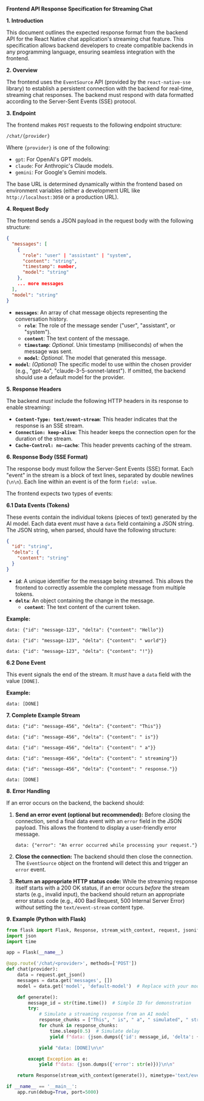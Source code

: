 

**Frontend API Response Specification for Streaming Chat**

**1. Introduction**

This document outlines the expected response format from the backend API for the React Native chat application's streaming chat feature. This specification allows backend developers to create compatible backends in any programming language, ensuring seamless integration with the frontend.

**2. Overview**

The frontend uses the `EventSource` API (provided by the `react-native-sse` library) to establish a persistent connection with the backend for real-time, streaming chat responses. The backend must respond with data formatted according to the Server-Sent Events (SSE) protocol.

**3. Endpoint**

The frontend makes `POST` requests to the following endpoint structure:

`/chat/{provider}`

Where `{provider}` is one of the following:

*   `gpt`: For OpenAI's GPT models.
*   `claude`: For Anthropic's Claude models.
*   `gemini`: For Google's Gemini models.

The base URL is determined dynamically within the frontend based on environment variables (either a development URL like `http://localhost:3050` or a production URL).

**4. Request Body**

The frontend sends a JSON payload in the request body with the following structure:

```json
{
  "messages": [
    {
      "role": "user" | "assistant" | "system",
      "content": "string",
      "timestamp": number,
      "model": "string"
    },
    ... more messages
  ],
  "model": "string"
}
```

*   **`messages`**: An array of chat message objects representing the conversation history.
    *   **`role`**: The role of the message sender ("user", "assistant", or "system").
    *   **`content`**: The text content of the message.
    *   **`timestamp`**: *Optional*. Unix timestamp (milliseconds) of when the message was sent.
    *   **`model`**: *Optional*. The model that generated this message.
*   **`model`**: *(Optional)* The specific model to use within the chosen provider (e.g., "gpt-4o", "claude-3-5-sonnet-latest"). If omitted, the backend should use a default model for the provider.

**5. Response Headers**

The backend *must* include the following HTTP headers in its response to enable streaming:

*   **`Content-Type: text/event-stream`**: This header indicates that the response is an SSE stream.
*   **`Connection: keep-alive`**: This header keeps the connection open for the duration of the stream.
*   **`Cache-Control: no-cache`**: This header prevents caching of the stream.

**6. Response Body (SSE Format)**

The response body must follow the Server-Sent Events (SSE) format. Each "event" in the stream is a block of text lines, separated by double newlines (`\n\n`). Each line within an event is of the form `field: value`.

The frontend expects two types of events:

**6.1 Data Events (Tokens)**

These events contain the individual tokens (pieces of text) generated by the AI model. Each data event *must* have a `data` field containing a JSON string. The JSON string, when parsed, should have the following structure:

```json
{
  "id": "string",
  "delta": {
    "content": "string"
  }
}
```

*   **`id`**: A unique identifier for the message being streamed.  This allows the frontend to correctly assemble the complete message from multiple tokens.
*   **`delta`**: An object containing the change in the message.
    *   **`content`**: The text content of the current token.

**Example:**

```
data: {"id": "message-123", "delta": {"content": "Hello"}}

data: {"id": "message-123", "delta": {"content": " world"}}

data: {"id": "message-123", "delta": {"content": "!"}}

```

**6.2 Done Event**

This event signals the end of the stream. It *must* have a `data` field with the value `[DONE]`.

**Example:**

```
data: [DONE]

```

**7. Complete Example Stream**

```
data: {"id": "message-456", "delta": {"content": "This"}}

data: {"id": "message-456", "delta": {"content": " is"}}

data: {"id": "message-456", "delta": {"content": " a"}}

data: {"id": "message-456", "delta": {"content": " streaming"}}

data: {"id": "message-456", "delta": {"content": " response."}}

data: [DONE]

```

**8. Error Handling**

If an error occurs on the backend, the backend should:

1.  **Send an error event (optional but recommended):** Before closing the connection, send a final data event with an `error` field in the JSON payload. This allows the frontend to display a user-friendly error message.

    ```
    data: {"error": "An error occurred while processing your request."}

    ```

2.  **Close the connection:** The backend should then close the connection. The `EventSource` object on the frontend will detect this and trigger an `error` event.

3.  **Return an appropriate HTTP status code:** While the streaming response itself starts with a 200 OK status, if an error occurs *before* the stream starts (e.g., invalid input), the backend should return an appropriate error status code (e.g., 400 Bad Request, 500 Internal Server Error) *without* setting the `text/event-stream` content type.

**9. Example (Python with Flask)**

```python
from flask import Flask, Response, stream_with_context, request, jsonify
import json
import time

app = Flask(__name__)

@app.route('/chat/<provider>', methods=['POST'])
def chat(provider):
    data = request.get_json()
    messages = data.get('messages', [])
    model = data.get('model', 'default-model')  # Replace with your model logic

    def generate():
        message_id = str(time.time())  # Simple ID for demonstration
        try:
            # Simulate a streaming response from an AI model
            response_chunks = ["This", " is", " a", " simulated", " streaming", " response."]
            for chunk in response_chunks:
                time.sleep(0.5)  # Simulate delay
                yield f"data: {json.dumps({'id': message_id, 'delta': {'content': chunk}})}\n\n"

            yield "data: [DONE]\n\n"

        except Exception as e:
            yield f"data: {json.dumps({'error': str(e)})}\n\n"

    return Response(stream_with_context(generate()), mimetype='text/event-stream')

if __name__ == '__main__':
    app.run(debug=True, port=5000)

```